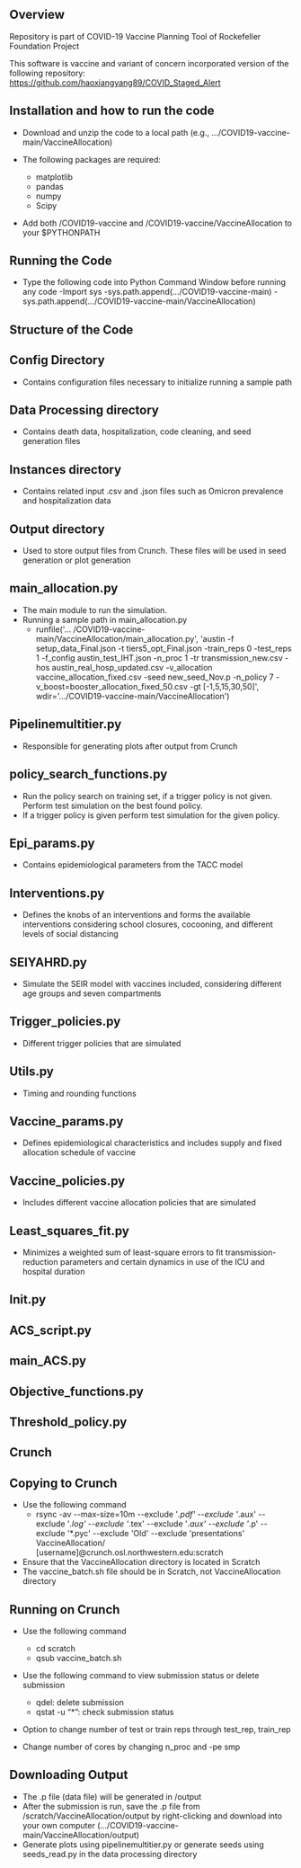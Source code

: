 ## Overview
Repository is part of COVID-19 Vaccine Planning Tool of Rockefeller Foundation Project

This software is vaccine and variant of concern incorporated version of the following repository: https://github.com/haoxiangyang89/COVID_Staged_Alert

## Installation and how to run the code

- Download and unzip the code to a local path (e.g., .../COVID19-vaccine-main/VaccineAllocation)

- The following packages are required:
  - matplotlib
  - pandas
  - numpy
  - Scipy

- Add both /COVID19-vaccine and /COVID19-vaccine/VaccineAllocation to your $PYTHONPATH

## Running the Code
- Type the following code into Python Command Window before running any code 
  -Import sys 
  -sys.path.append(.../COVID19-vaccine-main)
  -sys.path.append(.../COVID19-vaccine-main/VaccineAllocation)

## Structure of the Code

## Config Directory 
- Contains configuration files necessary to initialize running a sample path

## Data Processing directory 
- Contains death data, hospitalization, code cleaning, and seed generation files 

## Instances directory
- Contains related input .csv and .json files such as Omicron prevalence and hospitalization data 

## Output directory
- Used to store output files from Crunch. These files will be used in seed generation or plot generation

## main_allocation.py
- The main module to run the simulation.
- Running a sample path in main_allocation.py
  -  runfile('... /COVID19-vaccine-main/VaccineAllocation/main_allocation.py', 'austin -f setup_data_Final.json -t tiers5_opt_Final.json -train_reps 0 -test_reps 1 -f_config austin_test_IHT.json -n_proc 1 -tr transmission_new.csv -hos austin_real_hosp_updated.csv  -v_allocation vaccine_allocation_fixed.csv  -seed new_seed_Nov.p -n_policy 7  -v_boost=booster_allocation_fixed_50.csv -gt [-1,5,15,30,50]', wdir='.../COVID19-vaccine-main/VaccineAllocation')


## Pipelinemultitier.py
- Responsible for generating plots after output from Crunch

## policy_search_functions.py

- Run the policy search on training set, if a trigger policy is not given. 
Perform test simulation on the best found policy.
- If a trigger policy is given perform test simulation for the given policy.

## Epi_params.py
- Contains epidemiological parameters from the TACC model

## Interventions.py
- Defines the knobs of an interventions and forms the available interventions considering school closures, cocooning, and different levels of social distancing

## SEIYAHRD.py
- Simulate the SEIR model with vaccines included, considering different age groups and seven compartments

## Trigger_policies.py
- Different trigger policies that are simulated

## Utils.py
- Timing and rounding functions

## Vaccine_params.py
- Defines epidemiological characteristics and includes supply and fixed allocation schedule of vaccine 

## Vaccine_policies.py
- Includes different vaccine allocation policies that are simulated 

## Least_squares_fit.py
-  Minimizes a weighted sum of least-square errors to fit transmission-reduction parameters and certain dynamics in use of the ICU and hospital duration

## Init.py

## ACS_script.py

## main_ACS.py

## Objective_functions.py

## Threshold_policy.py


## Crunch 

## Copying to Crunch 

- Use the following command 
  - rsync -av --max-size=10m --exclude '*.pdf' --exclude '*.aux' --exclude '*.log' --exclude '*.tex' --exclude '*.aux' --exclude '*.p' --exclude '*.pyc' --exclude 'Old' --exclude 'presentations' VaccineAllocation/ [username]@crunch.osl.northwestern.edu:scratch
- Ensure that the VaccineAllocation directory is located in Scratch
- The vaccine_batch.sh file should be in Scratch, not VaccineAllocation directory 

## Running on Crunch
- Use the following command
  - cd scratch
  - qsub vaccine_batch.sh



- Use the following command to view submission status or delete submission
  - qdel: delete submission
  - qstat -u “*”: check submission status 

- Option to change number of test or train reps through test_rep, train_rep

- Change number of cores by changing n_proc and -pe smp 

## Downloading Output
- The .p file (data file) will be generated in /output 
- After the submission is run, save the .p file from /scratch/VaccineAllocation/output by right-clicking and download into your own computer (.../COVID19-vaccine-main/VaccineAllocation/output)
- Generate plots using pipelinemultitier.py or generate seeds using seeds_read.py in the data processing directory
